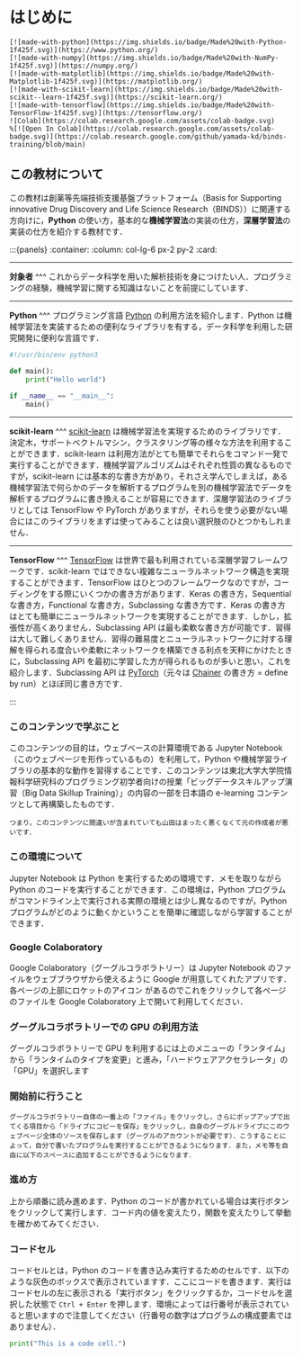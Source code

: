 # はじめに

```{only} html
[![made-with-python](https://img.shields.io/badge/Made%20with-Python-1f425f.svg)](https://www.python.org/)
[![made-with-numpy](https://img.shields.io/badge/Made%20with-NumPy-1f425f.svg)](https://numpy.org/)
[![made-with-matplotlib](https://img.shields.io/badge/Made%20with-Matplotlib-1f425f.svg)](https://matplotlib.org/)
[![made-with-scikit-learn](https://img.shields.io/badge/Made%20with-scikit--learn-1f425f.svg)](https://scikit-learn.org/)
[![made-with-tensorflow](https://img.shields.io/badge/Made%20with-TensorFlow-1f425f.svg)](https://tensorflow.org/)
![Colab](https://colab.research.google.com/assets/colab-badge.svg)
%[![Open In Colab](https://colab.research.google.com/assets/colab-badge.svg)](https://colab.research.google.com/github/yamada-kd/binds-training/blob/main)
```

## この教材について
この教材は創薬等先端技術支援基盤プラットフォーム（Basis for Supporting innovative Drug Discovery and Life Science Research（BINDS））に関連する方向けに，**Python** の使い方，基本的な**機械学習法**の実装の仕方，**深層学習法**の実装の仕方を紹介する教材です．

:::{panels}
:container:
:column: col-lg-6 px-2 py-2
:card:

---
**対象者**
^^^
これからデータ科学を用いた解析技術を身につけたい人．プログラミングの経験，機械学習に関する知識はないことを前提にしています．

---
**Python**
^^^
プログラミング言語 [Python](https://www.python.org/) の利用方法を紹介します．Python は機械学習法を実装するための便利なライブラリを有する，データ科学を利用した研究開発に便利な言語です．

```python
#!/usr/bin/env python3

def main():
    print("Hello world")
     
if __name__ == "__main__":
    main()
```

---
**scikit-learn**
^^^
[scikit-learn](https://scikit-learn.org/) は機械学習法を実現するためのライブラリです．決定木，サポートベクトルマシン，クラスタリング等の様々な方法を利用することができます．scikit-learn は利用方法がとても簡単でそれらをコマンド一発で実行することができます．機械学習アルゴリズムはそれぞれ性質の異なるものですが，scikit-learn には基本的な書き方があり，それさえ学んでしまえば，ある機械学習法で何らかのデータを解析するプログラムを別の機械学習法でデータを解析するプログラムに書き換えることが容易にできます．深層学習法のライブラリとしては TensorFlow や PyTorch がありますが，それらを使う必要がない場合にはこのライブラリをまずは使ってみることは良い選択肢のひとつかもしれません．

---
**TensorFlow**
^^^
[TensorFlow](https://www.tensorflow.org/) は世界で最も利用されている深層学習フレームワークです．scikit-learn ではできない複雑なニューラルネットワーク構造を実現することができます．TensorFlow はひとつのフレームワークなのですが，コーディングをする際にいくつかの書き方があります．Keras の書き方，Sequential な書き方，Functional な書き方，Subclassing な書き方です．Keras の書き方はとても簡単にニューラルネットワークを実現することができます．しかし，拡張性が高くありません．Subclassing API は最も柔軟な書き方が可能です．習得は大して難しくありません．習得の難易度とニューラルネットワークに対する理解を得られる度合いや柔軟にネットワークを構築できる利点を天秤にかけたときに，Subclassing API を最初に学習した方が得られるものが多いと思い，これを紹介します．Subclassing API は [PyTorch](https://pytorch.org/)（元々は [Chainer](https://chainer.org/) の書き方 = define by run）とほぼ同じ書き方です．

:::

### このコンテンツで学ぶこと
このコンテンツの目的は，ウェブベースの計算環境である Jupyter Notebook（このウェブページを形作っているもの）を利用して，Python や機械学習ライブラリの基本的な動作を習得することです．このコンテンツは東北大学大学院情報科学研究科のプログラミング初学者向けの授業「ビッグデータスキルアップ演習（Big Data Skillup Training）」の内容の一部を日本語の e-learning コンテンツとして再構築したものです．
```{note}
つまり，このコンテンツに間違いが含まれていても山田はまったく悪くなくて元の作成者が悪いです．
```
### この環境について
Jupyter Notebook は Python を実行するための環境です．メモを取りながら Python のコードを実行することができます．この環境は，Python プログラムがコマンドライン上で実行される実際の環境とは少し異なるのですが，Python プログラムがどのように動くかということを簡単に確認しながら学習することができます．

### Google Colaboratory
Google Colaboratory（グーグルコラボラトリー）は Jupyter Notebook のファイルをウェブブラウザから使えるように Google が用意してくれたアプリです．各ページの上部にロケットのアイコン <i class="fa fa-rocket" aria-hidden="true"></i> があるのでこれをクリックして各ページのファイルを Google Colaboratory 上で開いて利用してください．

### グーグルコラボラトリーでの GPU の利用方法

グーグルコラボラトリーで GPU を利用するには上のメニューの「ランタイム」から「ランタイムのタイプを変更」と進み，「ハードウェアアクセラレータ」の「GPU」を選択します

### 開始前に行うこと

```{hint}
グーグルコラボラトリー自体の一番上の「ファイル」をクリックし，さらにポップアップで出てくる項目から「ドライブにコピーを保存」をクリックし，自身のグーグルドライブにこのウェブページ全体のソースを保存します（グーグルのアカウントが必要です）．こうすることによって，自分で書いたプログラムを実行することができるようになります．また，メモ等を自由に以下のスペースに追加することができるようになります．
```

### 進め方

上から順番に読み進めます．Python のコードが書かれている場合は実行ボタンをクリックして実行します．コード内の値を変えたり，関数を変えたりして挙動を確かめてみてください．

### コードセル

コードセルとは，Python のコードを書き込み実行するためのセルです．以下のような灰色のボックスで表示されていますす．ここにコードを書きます．実行はコードセルの左に表示される「実行ボタン」をクリックするか，コードセルを選択した状態で `Ctrl + Enter` を押します．環境によっては行番号が表示されていると思いますので注意してください（行番号の数字はプログラムの構成要素ではありません）．

```python
print("This is a code cell.")
```
